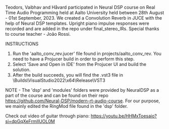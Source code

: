 Teodors, Vaibhav and Håvard participated in Neural DSP course on Real Time Audio Programming held at Aalto University held between 28th August - 01st September, 2023. We created a Convolution Reverb in JUCE with the help of Neural DSP templates. Upright piano impulse responses were recorded and are added in the repo under final_stereo_IRs. Special thanks to course teacher - João Rossi.

INSTRUCTIONS

1. Run the 'aalto_conv_rev.jucer' file found in projects/aalto_conv_rev. You need to have a Projucer build in order to perform this step.
2. Select 'Save and Open in IDE' from the Projucer UI and build the solution.
3. After the build succeeds, you will find the .vst3 file in \Builds\VisualStudio2022\x64\Release\VST3

NOTE - The 'dsp' and 'modules' folders were provided by NeuralDSP as a part of the course and can be found on their repo https://github.com/Neural-DSP/modern-rt-audio-course. For our purpose, we mainly edited the RingMod file found in the 'dsp' folder. 

Check out video of guitar through piano:
https://youtu.be/HHMxToesaio?si=dpGqXeFrmIIUOL0M

